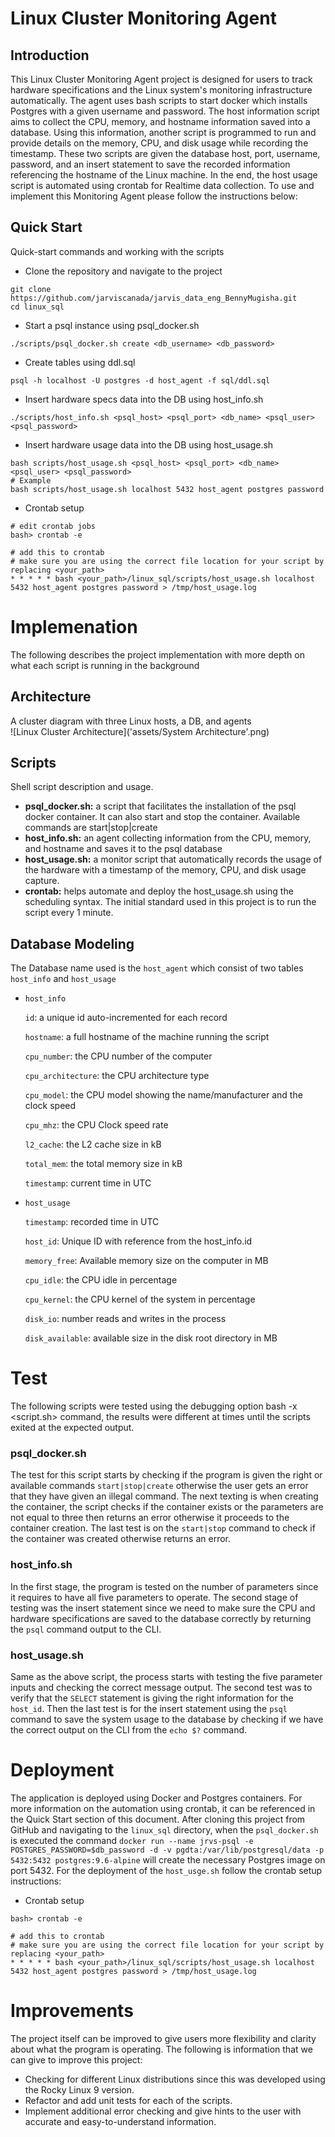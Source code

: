 # Linux Cluster Monitoring Agent

## Introduction
This Linux Cluster Monitoring Agent project is designed for users to track hardware specifications and the Linux system's monitoring infrastructure automatically. The agent uses bash scripts to start docker which installs Postgres with a given username and password. The host information script aims to collect the CPU, memory, and hostname information saved into a database. Using this information, another script is programmed to run and provide details on the memory, CPU, and disk usage while recording the timestamp. These two scripts are given the database host, port, username, password, and an insert statement to save the recorded information referencing the hostname of the Linux machine. In the end, the host usage script is automated using crontab for Realtime data collection. To use and implement this Monitoring Agent please follow the instructions below:

## Quick Start
Quick-start commands and working with the scripts
- Clone the repository and navigate to the project
```
git clone https://github.com/jarviscanada/jarvis_data_eng_BennyMugisha.git
cd linux_sql
```
- Start a psql instance using psql_docker.sh
```
./scripts/psql_docker.sh create <db_username> <db_password>
```
- Create tables using ddl.sql
```
psql -h localhost -U postgres -d host_agent -f sql/ddl.sql
```
- Insert hardware specs data into the DB using host_info.sh
```
./scripts/host_info.sh <psql_host> <psql_port> <db_name> <psql_user> <psql_password>
```
- Insert hardware usage data into the DB using host_usage.sh
```
bash scripts/host_usage.sh <psql_host> <psql_port> <db_name> <psql_user> <psql_password>
# Example
bash scripts/host_usage.sh localhost 5432 host_agent postgres password
```
- Crontab setup
```
# edit crontab jobs
bash> crontab -e

# add this to crontab
# make sure you are using the correct file location for your script by replacing <your_path>
* * * * * bash <your_path>/linux_sql/scripts/host_usage.sh localhost 5432 host_agent postgres password > /tmp/host_usage.log
```

# Implemenation
The following describes the project implementation with more depth on what each script is running in the background
## Architecture
A cluster diagram with three Linux hosts, a DB, and agents <br>
![Linux Cluster Architecture]('assets/System Architecture'.png)
## Scripts
Shell script description and usage.
- __psql_docker.sh:__ a script that facilitates the installation of the psql docker container. It can also start and stop the container. Available commands are start|stop|create
- __host_info.sh:__ an agent collecting information from the CPU, memory, and hostname and saves it to the psql database
- __host_usage.sh:__ a monitor script that automatically records the usage of the hardware with a timestamp of the memory, CPU, and disk usage capture.
- __crontab:__ helps automate and deploy the host_usage.sh using the scheduling syntax. The initial standard used in this project is to run the script every 1 minute.

## Database Modeling
The Database name used is the `host_agent` which consist of two tables `host_info` and `host_usage`
- `host_info`

  `id`: a unique id auto-incremented for each record

  `hostname`: a full hostname of the machine running the script

  `cpu_number`: the CPU number of the computer

  `cpu_architecture`: the CPU architecture type

  `cpu_model`: the CPU model showing the name/manufacturer and the clock speed

  `cpu_mhz`: the CPU Clock speed rate

  `l2_cache`: the L2 cache size in kB

  `total_mem`: the total memory size in kB

  `timestamp`: current time in UTC


- `host_usage`

  `timestamp`: recorded time in UTC

  `host_id`: Unique ID with reference from the host_info.id

  `memory_free`: Available memory size on the computer in MB

  `cpu_idle`: the CPU idle in percentage

  `cpu_kernel`: the  CPU kernel of the system in percentage

  `disk_io`: number reads and writes in the process

  `disk_available`: available size in the disk root directory in MB


# Test
The following scripts were tested using the debugging option bash -x <script.sh> command, the results were different at times until the scripts exited at the expected output.
### psql_docker.sh
The test for this script starts by checking if the program is given the right or available commands `start|stop|create` otherwise the user gets an error that they have given an illegal command. The next texting is when creating the container, the script checks if the container exists or the parameters are not equal to three then returns an error otherwise it proceeds to the container creation. The last test is on the `start|stop` command to check if the container was created otherwise returns an error.
### host_info.sh
In the first stage, the program is tested on the number of parameters since it requires to have all five parameters to operate. The second stage of testing was the insert statement since we need to make sure the CPU and hardware specifications are saved to the database correctly by returning the `psql` command output to the CLI.
### host_usage.sh
Same as the above script, the process starts with testing the five parameter inputs and checking the correct message output. The second test was to verify that the `SELECT` statement is giving the right information for the `host_id`. Then the last test is for the insert statement using the `psql` command to save the system usage to the database by checking if we have the correct output on the CLI from the `echo $?` command.

# Deployment
The application is deployed using Docker and Postgres containers. For more information on the automation using crontab, it can be referenced in the Quick Start section of this document.
After cloning this project from GitHub and navigating to the `linux_sql` directory, when the `psql_docker.sh` is executed the command `docker run --name jrvs-psql -e POSTGRES_PASSWORD=$db_password -d -v pgdta:/var/lib/postgresql/data -p 5432:5432 postgres:9.6-alpine` will create the necessary Postgres image on port 5432. For the deployment of the `host_usge.sh` follow the crontab setup instructions:
- Crontab setup
```
bash> crontab -e

# add this to crontab
# make sure you are using the correct file location for your script by replacing <your_path>
* * * * * bash <your_path>/linux_sql/scripts/host_usage.sh localhost 5432 host_agent postgres password > /tmp/host_usage.log
```

# Improvements
The project itself can be improved to give users more flexibility and clarity about what the program is operating. The following is information that we can give to improve this project:
- Checking for different Linux distributions since this was developed using the Rocky Linux 9 version.
- Refactor and add unit tests for each of the scripts.
- Implement additional error checking and give hints to the user with accurate and easy-to-understand information.

